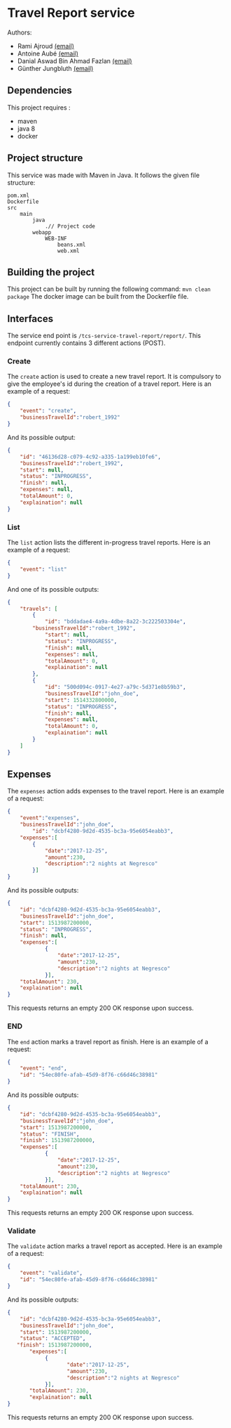 # Travel Report service
Authors: 
* Rami Ajroud [(email)](rami.ajroud@etu.unice.fr)
* Antoine Aubé [(email)](antoine.aube@etu.unice.fr)
* Danial Aswad Bin Ahmad Fazlan [(email)](danial-aswad.bin-ahmad-fazlan@etu.unice.fr)
* Günther Jungbluth [(email)](gunther.jungbluth@etu.unice.fr)

## Dependencies
This project requires :
- maven
- java 8
- docker

## Project structure
This service was made with Maven in Java. It follows the given file structure:
```
pom.xml
Dockerfile
src
    main
        java
            .// Project code
        webapp
            WEB-INF
                beans.xml
                web.xml
``` 

## Building the project
This project can be built by running the following command: `mvn clean package`
The docker image can be built from the Dockerfile file.

## Interfaces
The service end point is `/tcs-service-travel-report/report/`.
This endpoint currently contains 3 different actions (POST).

### Create
The `create` action is used to create a new travel report. It is compulsory
to give the employee's id during the creation of a travel report.
Here is an example of a request:
```json
{
	"event": "create",
	"businessTravelId":"robert_1992"
}
```
And its possible output:
```json
{
    "id": "46136d28-c079-4c92-a335-1a199eb10fe6",
    "businessTravelId":"robert_1992",
    "start": null,
    "status": "INPROGRESS",
    "finish": null,
    "expenses": null,
    "totalAmount": 0,
    "explaination": null
}
```

### List
The `list` action lists the different in-progress travel reports.
Here is an example of a request:
```json
{
	"event": "list"
}
```
And one of its possible outputs:
```json
{
    "travels": [
        {
            "id": "bddadae4-4a9a-4dbe-8a22-3c222503304e",
	    "businessTravelId":"robert_1992",
            "start": null,
            "status": "INPROGRESS",
            "finish": null,
            "expenses": null,
            "totalAmount": 0,
            "explaination": null
        },
        {
            "id": "500d094c-0917-4e27-a79c-5d371e8b59b3",
            "businessTravelId":"john_doe", 
            "start": 1514332800000,
            "status": "INPROGRESS",
            "finish": null,
            "expenses": null,
            "totalAmount": 0,
            "explaination": null
        }
    ]
}
```

## Expenses
The `expenses` action adds expenses to the travel report.
Here is an example of a request:
```json
{
	"event":"expenses",
	"businessTravelId":"john_doe",
    	"id": "dcbf4280-9d2d-4535-bc3a-95e6054eabb3",
	"expenses":[
	    {
            "date":"2017-12-25",
            "amount":230,
            "description":"2 nights at Negresco"
	    }]
}
```
And its possible outputs:
```json
{
    "id": "dcbf4280-9d2d-4535-bc3a-95e6054eabb3",
    "businessTravelId":"john_doe", 
    "start": 1513987200000,
    "status": "INPROGRESS",
    "finish": null,
    "expenses":[
    	    {
                "date":"2017-12-25",
                "amount":230,
                "description":"2 nights at Negresco"
    	    }],
    "totalAmount": 230,
    "explaination": null
}
```
This requests returns an empty 200 OK response upon success.


### END
The `end` action marks a travel report as finish.
Here is an example of a request:
```json
{
	"event": "end",
	"id": "54ec80fe-afab-45d9-8f76-c66d46c38981"
}
```
And its possible outputs:
```json
{
    "id": "dcbf4280-9d2d-4535-bc3a-95e6054eabb3",
    "businessTravelId":"john_doe", 
    "start": 1513987200000,
    "status": "FINISH",
    "finish": 1513987200000,
    "expenses":[
    	    {
                "date":"2017-12-25",
                "amount":230,
                "description":"2 nights at Negresco"
    	    }],
    "totalAmount": 230,
    "explaination": null
}
```
This requests returns an empty 200 OK response upon success.

### Validate
The `validate` action marks a travel report as accepted.
Here is an example of a request:
```json
{
	"event": "validate",
	"id": "54ec80fe-afab-45d9-8f76-c66d46c38981"
}
```
And its possible outputs:
```json
{
    "id": "dcbf4280-9d2d-4535-bc3a-95e6054eabb3",
    "businessTravelId":"john_doe", 
    "start": 1513987200000,
    "status": "ACCEPTED",
   "finish": 1513987200000,
       "expenses":[
       	    {
                   "date":"2017-12-25",
                   "amount":230,
                   "description":"2 nights at Negresco"
       	    }],
       "totalAmount": 230,
       "explaination": null
}
```
This requests returns an empty 200 OK response upon success.



